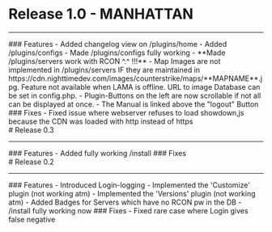 
# Release 1.0 - MANHATTAN
<hr>
### Features  
- Added changelog view on /plugins/home  
- Added /plugins/configs  
- Made /plugins/configs fully working
- **Made /plugins/servers work with RCON ^.^ !!!**  
- Map Images are not implemented in /plugins/servers IF they are maintained in https://cdn.nighttimedev.com/images/counterstrike/maps/**MAPNAME**.jpg. Feature not available when LAMA is offline. URL to image Database can be set in config.php.
- Plugin-Buttons on the left are now scrollable if not all can be displayed at once.
- The Manual is linked above the "logout" Button
### Fixes
- Fixed issue where webserver refuses to load showdown,js because the CDN was loaded with http instead of https
<br>
# Release 0.3
<hr>
### Features  
- Added fully working /install
### Fixes
<br>
# Release 0.2
<hr>
### Features    
- Introduced Login-logging  
- Implemented the 'Customize' plugin (not working atm)
- Implemented the 'Versions' plugin (not working atm)
- Added Badges for Servers which have no RCON pw in the DB
- /install fully working now  
### Fixes  
- Fixed rare case where Login gives false negative
